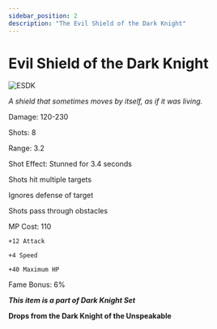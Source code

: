 ```yaml
---
sidebar_position: 2
description: "The Evil Shield of the Dark Knight"
---
```


# Evil Shield of the Dark Knight

![ESDK](https://vwiki.valorserver.com/api/item/picture/evil%20shield%20of%20the%20dark%20knight)

<i>A shield that sometimes moves by itself, as if it was living.</i>

Damage: 120-230

Shots: 8

Range: 3.2

Shot Effect: Stunned for 3.4 seconds

Shots hit multiple targets

Ignores defense of target

Shots pass through obstacles

MP Cost: 110

    +12 Attack
    
    +4 Speed
    
    +40 Maximum HP

Fame Bonus: 6%

***This item is a part of Dark Knight Set***

**Drops from the Dark Knight of the Unspeakable**
